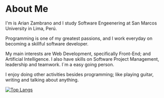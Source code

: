 About Me
========
I'm is Arian Zambrano and I study Software Engeenering at San Marcos University in Lima, Perú. 

Programming is one of my greatest passions, and I work everyday on becoming a skillful software developer.

My main interests are Web Development, specifically Front-End; and Artificial Intelligence. I also have skills on Software Project Management, leadership and teamwork. I´m a easy going person.

I enjoy doing other activities besides programming; like playing guitar, writing and talking about anything.   

[![Top Langs](https://github-readme-stats.vercel.app/api/top-langs/?username=ArianZambrano&langs_count=8&theme=dark)](https://github.com/ArianZambrano/github-readme-stats)
<!---
ArianZambrano/ArianZambrano is a ✨ special ✨ repository because its `README.md` (this file) appears on your GitHub profile.
You can click the Preview link to take a look at your changes.
--->

